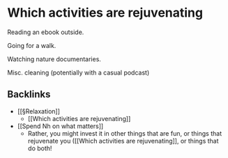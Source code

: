 # Which activities are rejuvenating
Reading an ebook outside.
 
Going for a walk.

Watching nature documentaries.

Misc. cleaning (potentially with a casual podcast)

## Backlinks
* [[§Relaxation]]
	* [[Which activities are rejuvenating]]
* [[Spend Nh on what matters]]
	* Rather, you might invest it in other things that are fun, or things that rejuvenate you ([[Which activities are rejuvenating]], or things that do both!

<!-- #p1 -->

<!-- {BearID:C94E993E-2616-4C63-8BDE-8B70F17DFF6C-17306-00003B7F02EFBD40} -->
